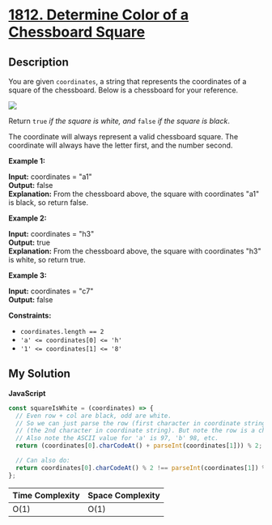 # [1812. Determine Color of a Chessboard Square](https://leetcode.com/problems/determine-color-of-a-chessboard-square)

## Description

You are given `coordinates`, a string that represents the coordinates of a square of the chessboard. Below is a chessboard for your reference.

![](https://assets.leetcode.com/uploads/2021/02/19/screenshot-2021-02-20-at-22159-pm.png)

Return `true` _if the square is white, and_ `false` _if the square is black_.

The coordinate will always represent a valid chessboard square. The coordinate will always have the letter first, and the number second.

**Example 1:**

**Input:** coordinates = "a1"  
**Output:** false  
**Explanation:** From the chessboard above, the square with coordinates "a1" is black, so return false.

**Example 2:**

**Input:** coordinates = "h3"  
**Output:** true  
**Explanation:** From the chessboard above, the square with coordinates "h3" is white, so return true.

**Example 3:**

**Input:** coordinates = "c7"  
**Output:** false

**Constraints:**

- `coordinates.length == 2`
- `'a' <= coordinates[0] <= 'h'`
- `'1' <= coordinates[1] <= '8'`

## My Solution

**JavaScript**

```js
const squareIsWhite = (coordinates) => {
  // Even row + col are black, odd are white.
  // So we can just parse the row (first character in coordinate string) and the col
  // (the 2nd character in coordinate string). But note the row is a character and the col is a number.
  // Also note the ASCII value for 'a' is 97, 'b' 98, etc.
  return (coordinates[0].charCodeAt() + parseInt(coordinates[1])) % 2;

  // Can also do:
  return coordinates[0].charCodeAt() % 2 !== parseInt(coordinates[1]) % 2;
};
```

| Time Complexity | Space Complexity |
| --------------- | ---------------- |
| O(1)            | O(1)             |
